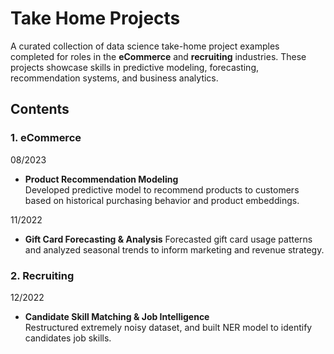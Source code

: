 # Take Home Projects

A curated collection of data science take-home project examples completed for roles in the **eCommerce** and **recruiting** industries. These projects showcase skills in predictive modeling, forecasting, recommendation systems, and business analytics.

## Contents

### 1. eCommerce
08/2023
- **Product Recommendation Modeling**  
  Developed predictive model to recommend products to customers based on historical purchasing behavior and product embeddings.

11/2022
- **Gift Card Forecasting & Analysis**
  Forecasted gift card usage patterns and analyzed seasonal trends to inform marketing and revenue strategy.

### 2. Recruiting
12/2022
- **Candidate Skill Matching & Job Intelligence**  
  Restructured extremely noisy dataset, and built NER model to identify candidates job skills.
